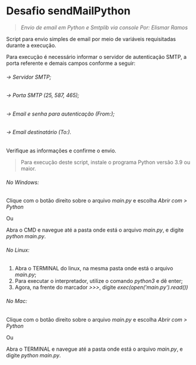 # Desafio sendMailPython
> _Envio de email em Python e Smtplib via console_
> _Por: Elismar Ramos_

Script para envio simples de email por meio de variáveis requisitadas durante a execução.

Para execução é necessário informar o servidor de autenticação SMTP, a porta referente e demais campos conforme a seguir:

###### -> Servidor SMTP;
###### -> Porta SMTP (25, 587, 465);
###### -> Email e senha para autenticação (From:);
###### -> Email destinatário (To:).

Verifique as informações e confirme o envio.

> Para execução deste script, instale o programa Python versão 3.9 ou maior. 

###### No Windows:

Clique com o botão direito sobre o arquivo *main.py* e escolha *Abrir com > Python*

Ou

Abra o CMD e navegue até a pasta onde está o arquivo *main.py*, e digite *_python main.py_*.


###### No Linux:

1. Abra o TERMINAL do linux, na mesma pasta onde está o arquivo *main.py*;
2. Para executar o interpretador, utilize o comando *python3* e dê enter;
3. Agora, na frente do marcador *>>>*, digite *_exec(open('main.py').read())_*

###### No Mac:

Clique com o botão direito sobre o arquivo *main.py* e escolha *Abrir com > Python*

Ou

Abra o TERMINAL e navegue até a pasta onde está o arquivo *main.py*, e digite *_python main.py_*.
